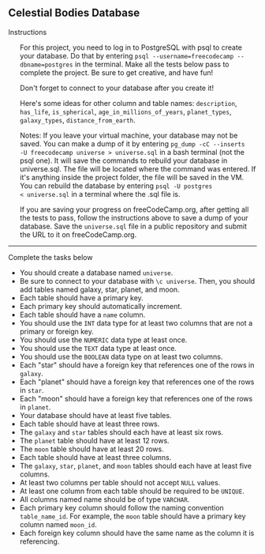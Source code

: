 <h2>Celestial Bodies Database</h2>

Instructions
<ul>
For this project, you need to log in to PostgreSQL with psql to create your database. Do that by entering <code>psql --username=freecodecamp --dbname=postgres</code> in the terminal. Make all the tests below pass to complete the project. Be sure to get creative, and have fun!

Don't forget to connect to your database after you create it!

Here's some ideas for other column and table names: <code>description</code>, <code>has_life</code>, <code>is_spherical</code>, <code>age_in_millions_of_years</code>, <code>planet_types</code>, <code>galaxy_types</code>, <code>distance_from_earth</code>.

Notes:
If you leave your virtual machine, your database may not be saved. You can make a dump of it by entering <code>pg_dump -cC --inserts -U freecodecamp universe > universe.sql</code> in a bash terminal (not the psql one). It will save the commands to rebuild your database in universe.sql. The file will be located where the command was entered. If it's anything inside the project folder, the file will be saved in the VM. You can rebuild the database by entering <code>psql -U postgres < universe.sql</code> in a terminal where the .sql file is.

If you are saving your progress on freeCodeCamp.org, after getting all the tests to pass, follow the instructions above to save a dump of your database. Save the <code>universe.sql</code> file in a public repository and submit the URL to it on freeCodeCamp.org.
</ul>

<hr>

Complete the tasks below
<ul>
  <li>You should create a database named <code>universe</code>.</li>
  <li>Be sure to connect to your database with <code>\c universe</code>. Then, you should add tables named galaxy, star, planet, and moon.</li>
  <li>Each table should have a primary key.</li>
  <li>Each primary key should automatically increment.</li>
  <li>Each table should have a <code>name</code> column.</li>
  <li>You should use the <code>INT</code> data type for at least two columns that are not a primary or foreign key.</li>
  <li>You should use the <code>NUMERIC</code> data type at least once.</li>
  <li>You should use the <code>TEXT</code> data type at least once.</li>
  <li>You should use the <code>BOOLEAN</code> data type on at least two columns.</li>
  <li>Each "star" should have a foreign key that references one of the rows in <code>galaxy</code>.</li>
  <li>Each "planet" should have a foreign key that references one of the rows in <code>star</code>.</li>
  <li>Each "moon" should have a foreign key that references one of the rows in <code>planet</code>.</li>
  <li>Your database should have at least five tables.</li>
  <li>Each table should have at least three rows.</li>
  <li>The <code>galaxy</code> and <code>star</code> tables should each have at least six rows.</li>
  <li>The <code>planet</code> table should have at least 12 rows.</li>
  <li>The <code>moon</code> table should have at least 20 rows.</li>
  <li>Each table should have at least three columns.</li>
  <li>The <code>galaxy</code>, <code>star</code>, <code>planet</code>, and <code>moon</code> tables should each have at least five columns.</li>
  <li>At least two columns per table should not accept <code>NULL</code> values.</li>
  <li>At least one column from each table should be required to be <code>UNIQUE</code>.</li>
  <li>All columns named name should be of type <code>VARCHAR</code>.</li>
  <li>Each primary key column should follow the naming convention <code>table_name_id</code>. For example, the <code>moon</code> table should have a primary key column named  <code>moon_id</code>.</li>
  <li>Each foreign key column should have the same name as the column it is referencing.</li>
</ul>
